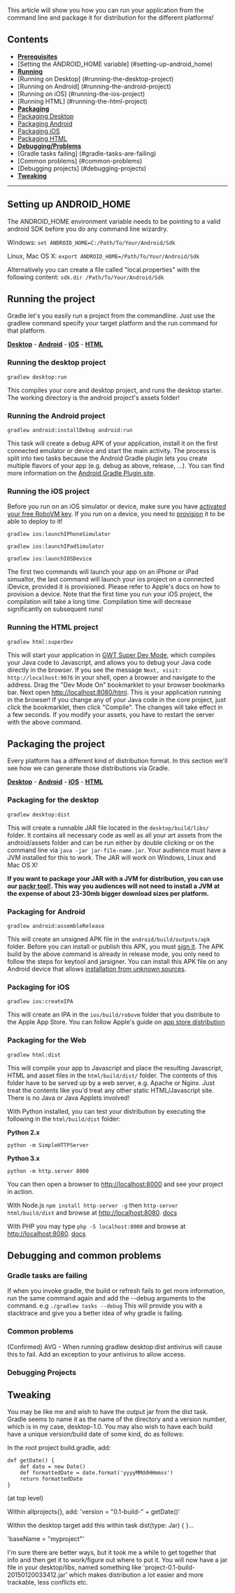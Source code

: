 This article will show you how you can run your application from the command line and package it for distribution for the different platforms!
## Contents
* [**Prerequisites**](#setting-up-android_home) 
 * [Setting the ANDROID_HOME variable] (#setting-up-android_home)
* [**Running**](#running-the-project)
 * [Running on Desktop] (#running-the-desktop-project)
 * [Running on Android] (#running-the-android-project)
 * [Running on iOS] (#running-the-ios-project)
 * [Running HTML] (#running-the-html-project)
* [**Packaging**](#packaging-the-project) 
 * [Packaging Desktop](#packaging-for-the-desktop)
 * [Packaging Android](#packaging-for-android)
 * [Packaging iOS](#packaging-for-ios)
 * [Packaging HTML](#packaging-for-the-web) 
* [**Debugging/Problems**](#debugging-and-common-problems) 
 * [Gradle tasks failing] (#gradle-tasks-are-failing)
 * [Common problems] (#common-problems)
 * [Debugging projects] (#debugging-projects)
* [**Tweaking**](#tweaking)

***

## Setting up ANDROID_HOME
The ANDROID_HOME environment variable needs to be pointing to a valid android SDK before you do any command line wizardry.

Windows: `set ANDROID_HOME=C:/Path/To/Your/Android/Sdk`

Linux, Mac OS X: `export ANDROID_HOME=/Path/To/Your/Android/Sdk`

Alternatively you can create a file called "local.properties" with the following content: `sdk.dir /Path/To/Your/Android/Sdk`

## Running the project
Gradle let's you easily run a project from the commandline. Just use the gradlew command specify your target platform and the run command for that platform.

[**Desktop**](#running-the-desktop-project) - [**Android**](#running-the-android-project) - [**iOS**](#running-the-ios-project) - [**HTML**](#running-the-html-project) 

### Running the desktop project
`gradlew desktop:run`

This compiles your core and desktop project, and runs the desktop starter. The working directory is the android project's assets folder!

### Running the Android project
`gradlew android:installDebug android:run`

This task will create a debug APK of your application, install it on the first connected emulator or device and start the main activity. The process is split into two tasks because the Android Gradle plugin lets you create multiple flavors of your app (e.g. debug as above, release, ...). You can find more information on the [Android Gradle Plugin site](http://tools.android.com/tech-docs/new-build-system/user-guide).

### Running the iOS project
Before you run on an iOS simulator or device, make sure you have [activated your free RoboVM key](https://github.com/libgdx/libgdx/wiki/Setting-up-your-Development-Environment-(Eclipse,-Intellij-IDEA,-NetBeans)#setup-for-ios-development). If you run on a device, you need to [provision](http://docs.robovm.com/getting-started/provisioning.html) it to be able to deploy to it!

`gradlew ios:launchIPhoneSimulator`

`gradlew ios:launchIPadSimulator`

`gradlew ios:launchIOSDevice`

The first two commands will launch your app on an iPhone or iPad simualtor, the last command will launch your ios project on a connected iDevice, provided it is provisioned. Please refer to Apple's docs on how to provision a device. Note that the first time you run your iOS project, the compilation will take a long time. Compilation time will decrease significantly on subsequent runs!

### Running the HTML project
`gradlew html:superDev`

This will start your application in [GWT Super Dev Mode](http://www.badlogicgames.com/wordpress/?p=3073), which compiles your Java code to Javascript, and allows you to debug your Java code directly in the browser. If you see the message `Next, visit: http://localhost:9876` in your shell, open a browser and navigate to the address. Drag the "Dev Mode On" bookmarklet to your browser bookmarks bar. Next open [http://localhost:8080/html](http://localhost:8080/html). This is your application running in the browser! If you change any of your Java code in the core project, just click the bookmarklet, then click "Compile". The changes will take effect in a few seconds. If you modify your assets, you have to restart the server with the above command.

## Packaging the project
Every platform has a different kind of distribution format. In this section we'll see how we can generate those distributions via Gradle.

[**Desktop**](#packaging-for-the-desktop) - [**Android**](#packaging-for-android) - [**iOS**](#packaging-for-ios) - [**HTML**](#packaging-for-the-web) 

### Packaging for the desktop
`gradlew desktop:dist`

This will create a runnable JAR file located in the `desktop/build/libs/` folder. It contains all necessary code as well as all your art assets from the android/assets folder and can be run either by double clicking or on the command line via `java -jar jar-file-name.jar`. Your audience must have a JVM installed for this to work. The JAR will work on Windows, Linux and Mac OS X!

**If you want to package your JAR with a JVM for distribution, you can use our [packr tool!](https://github.com/libgdx/packr). This way you audiences will not need to install a JVM at the expense of about 23-30mb bigger download sizes per platform.**

### Packaging for Android
`gradlew android:assembleRelease`

This will create an unsigned APK file in the `android/build/outputs/apk` folder. Before you can install or publish this APK, you must [sign it](http://developer.android.com/tools/publishing/app-signing.html). The APK build by the above command is already in release mode, you only need to follow the steps for keytool and jarsigner. You can install this APK file on any Android device that allows [installation from unknown sources](http://developer.android.com/distribute/open.html#unknown-sources). 

### Packaging for iOS
`gradlew ios:createIPA`

This will create an IPA in the `ios/build/robovm` folder that you distribute to the Apple App Store. You can follow Apple's guide on [app store distribution](https://developer.apple.com/library/ios/documentation/IDEs/Conceptual/AppDistributionGuide/Introduction/Introduction.html)

### Packaging for the Web
`gradlew html:dist`

This will compile your app to Javascript and place the resulting Javascript, HTML and asset files in the `html/build/dist/` folder. The contents of this folder have to be served up by a web server, e.g. Apache or Nginx. Just treat the contents like you'd treat any other static HTML/Javascript site. There is no Java or Java Applets involved!

With Python installed, you can test your distribution by executing the following in the `html/build/dist` folder:

**Python 2.x**

`python -m SimpleHTTPServer`

**Python 3.x**

`python -m http.server 8000`

You can then open a browser to [http://localhost:8000](http://localhost:8000) and see your project in action.

With Node.js `npm install http-server -g` then `http-server html/build/dist` and browse at <http://localhost:8080>. [docs](https://github.com/indexzero/http-server)

With PHP you may type `php -S localhost:8000` and browse at <http://localhost:8080>. [docs](http://php.net/manual/en/features.commandline.webserver.php)

## Debugging and common problems
### Gradle tasks are failing
If when you invoke gradle, the build or refresh fails to get more information, run the same command again and add the --debug arguments to the command.
e.g
```./gradlew tasks --debug```
This will provide you with a stacktrace and give you a better idea of why gradle is failing.

### Common problems
(Confirmed) AVG - When running gradlew desktop:dist antivirus will cause this to fail. Add an exception to your antivirus to allow access.
### Debugging Projects

## Tweaking

You may be like me and wish to have the output jar from the dist task. Gradle seems to name it as the name of the directory and a version number, which is in my case, desktop-1.0. You may also wish to have each build have a unique version/build date of some kind, do as follows:

In the root project build.gradle, add:

    def getDate() {
        def date = new Date()
        def formattedDate = date.format('yyyyMMddHHmmss')
        return formattedDate
    }

(at top level)

Within allprojects{}, add: 'version = "0.1-build-" + getDate()'

Within the desktop target add this within task dist(type: Jar) { }...

'baseName = "myproject"'

I'm sure there are better ways, but it took me a while to get together that info and then get it to work/figure out where to put it. You will now have a jar file in your desktop/libs, named something like 'project-0.1-build-20150120033412.jar' which makes distribution a lot easier and more trackable, less conflicts etc.